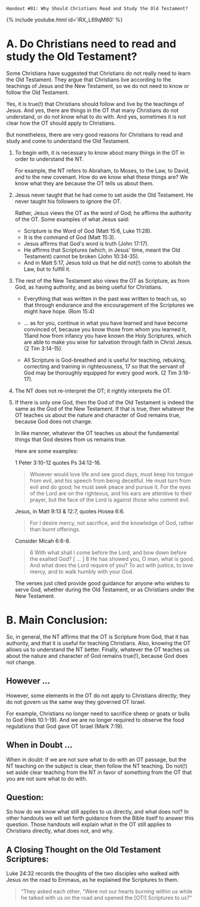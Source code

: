 `Handout #01: Why Should Christians Read and Study the Old Testament?`

{% include youtube.html id='iRX_L69qM80' %}

# A. Do Christians need to read and study the Old Testament?

Some Christians have suggested that Christians do not really need to learn the Old Testament. They argue that Christians live according to the teachings of Jesus and the New Testament, so we do not need to know or follow the Old Testament.

Yes, it is true(!) that Christians should follow and live by the teachings of Jesus. And yes, there are things in the OT that many Christians do not understand, or do not know what to do with. And yes, sometimes it is not clear how the OT should apply to Christians.

But nonetheless, there are very good reasons for Christians to read and study and come to understand the Old Testament.

1. To begin with, it is necessary to know about many things in the OT in order to understand the NT.

   For example, the NT refers to Abraham, to Moses, to the Law, to David, and to the new covenant. How do we know what these things are? We know what they are because the OT tells us about them.

2. Jesus never taught that he had come to set aside the Old Testament. He never taught his followers to ignore the OT.

   Rather, Jesus views the OT as the word of God; he affirms the authority of the OT. Some examples of what Jesus said:

   - Scripture is the Word of God (Matt 15:6, Luke 11:28).
   - It is the command of God (Matt 15:3).
   - Jesus affirms that God's word is truth (John 17:17).
   - He affirms that Scriptures (which, in Jesus' time, meant the Old Testament) cannot be broken (John 10:34-35).
   - And in Matt 5:17, Jesus told us that he did not(!) come to abolish the Law, but to fulfill it.

3. The rest of the New Testament also views the OT as Scripture, as from God, as having authority, and as being useful for Christians.

   - Everything that was written in the past was written to teach us, so that through endurance and the encouragement of the Scriptures we might have hope. (Rom 15:4)

   - … as for you, continue in what you have learned and have become convinced of, because you know those from whom you learned it, 15and how from infancy you have known the Holy Scriptures, which are able to make you wise for salvation through faith in Christ Jesus. (2 Tim 3:14-15).

   - All Scripture is God-breathed and is useful for teaching, rebuking, correcting and training in righteousness, 17 so that the servant of God may be thoroughly equipped for every good work. (2 Tim 3:16-17).

4. The NT does not re-interpret the OT; it rightly interprets the OT.

5. If there is only one God, then the God of the Old Testament is indeed the same as the God of the New Testament. If that is true, then whatever the OT teaches us about the nature and character of God remains true, because God does not change.

   In like manner, whatever the OT teaches us about the fundamental things that God desires from us remains true.

   Here are some examples:

   1 Peter 3:10-12 quotes Ps 34:12-16.

   > Whoever would love life and see good days, must keep his tongue from evil, and his speech from being deceitful. He must turn from evil and do good; he must seek peace and pursue it. For the eyes of the Lord are on the righteous, and his ears are attentive to their prayer, but the face of the Lord is against those who commit evil.

   Jesus, in Matt 9:13 & 12:7, quotes Hosea 6:6.

   > For I desire mercy, not sacrifice, and the knowledge of God, rather than burnt offerings.

   Consider Micah 6:6-8.

   > 6 With what shall I come before the Lord, and bow down before the exalted God? [ … ]
   > 8 He has showed you, O man, what is good.
   > And what does the Lord require of you? To act with justice, to love mercy, and to walk humbly with your God.

   The verses just cited provide good guidance for anyone who wishes to serve God, whether during the Old Testament, or as Christians under the New Testament.

# B. Main Conclusion:

So, in general, the NT affirms that the OT is Scripture from God, that it has authority, and that it is useful for teaching Christians. Also, knowing the OT allows us to understand the NT better. Finally, whatever the OT teaches us about the nature and character of God remains true(!), because God does not change.

## However …

However, some elements in the OT do not apply to Christians directly; they do not govern us the same way they governed OT Israel.

For example, Christians no longer need to sacrifice sheep or goats or bulls to God (Heb 10:1-19). And we are no longer required to observe the food regulations that God gave OT Israel (Mark 7:19).

## When in Doubt …

When in doubt: if we are not sure what to do with an OT passage, but the NT teaching on the subject is clear, then follow the NT teaching. Do not(!) set aside clear teaching from the NT in favor of something from the OT that you are not sure what to do with.

## Question:

So how do we know what still applies to us directly, and what does not? In other handouts we will set forth guidance from the Bible itself to answer this question. Those handouts will explain what in the OT still applies to Christians directly, what does not, and why.

## A Closing Thought on the Old Testament Scriptures:

Luke 24:32 records the thoughts of the two disciples who walked with Jesus on the road to Emmaus, as he explained the Scriptures to them.

> “They asked each other, "Were not our hearts burning within us while he talked with us on the road and opened the [OT!] Scriptures to us?"

